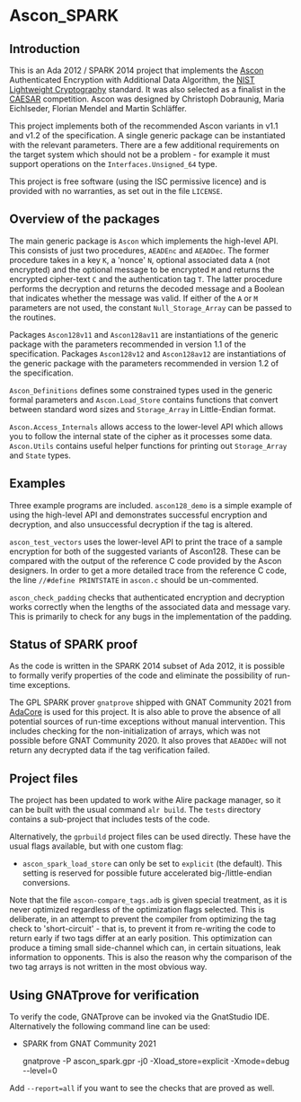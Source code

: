 # Ascon_SPARK

## Introduction

This is an Ada 2012 / SPARK 2014 project that implements the [Ascon](http://ascon.iaik.tugraz.at) 
Authenticated Encryption with Additional Data Algorithm, the [NIST Lightweight 
Cryptography](https://csrc.nist.gov/projects/lightweight-cryptography) standard. It was also 
selected as a finalist in the [CAESAR](http://competitions.cr.yp.to/caesar.html) competition. Ascon 
was designed by Christoph Dobraunig, Maria Eichlseder, Florian Mendel and Martin Schläffer.

This project implements both of the recommended Ascon variants in v1.1 and v1.2 of the
specification. A single generic package can be instantiated with the relevant parameters. There are
a few additional requirements on the target system which should not be a problem - for example it
must support operations on the `Interfaces.Unsigned_64` type.

This project is free software (using the ISC permissive licence) and is provided with no
warranties, as set out in the file `LICENSE`.

## Overview of the packages

The main generic package is `Ascon` which implements the high-level API. This consists of just two
procedures, `AEADEnc` and `AEADDec`. The former procedure takes in a key `K`, a 'nonce' `N`,
optional associated data `A` (not encrypted) and the optional message to be encrypted `M` and
returns the encrypted cipher-text `C` and the authentication tag `T`. The latter procedure performs
the decryption and returns the decoded message and a Boolean that indicates whether the message was
valid. If either of the  `A` or `M` parameters are not used, the constant `Null_Storage_Array` can
be passed to the routines.

Packages `Ascon128v11` and `Ascon128av11` are instantiations of the generic package with the
parameters recommended in version 1.1 of the specification. Packages `Ascon128v12` and
`Ascon128av12` are instantiations of the generic package with the parameters recommended in version
1.2 of the specification.

`Ascon_Definitions` defines some constrained types used in the generic formal parameters and
`Ascon.Load_Store` contains functions that convert between standard word sizes and `Storage_Array`
in Little-Endian format.

`Ascon.Access_Internals` allows access to the lower-level API which allows you to follow the
internal state of the cipher as it processes some data. `Ascon.Utils` contains useful helper
functions for printing out `Storage_Array` and `State` types.

## Examples

Three example programs are included. `ascon128_demo` is a simple example of using the high-level
API and demonstrates successful encryption and decryption, and also unsuccessful decryption if the
tag is altered.

`ascon_test_vectors` uses the lower-level API to print the trace of a sample encryption for both of
the suggested variants of Ascon128. These can be compared with the output of the reference C code
provided by the Ascon designers. In order to get a more detailed trace from the reference C code,
the line `//#define PRINTSTATE` in `ascon.c` should be un-commented.

`ascon_check_padding` checks that authenticated encryption and decryption works correctly when the
lengths of the associated data and message vary. This is primarily to check for any bugs in the
implementation of the padding.

## Status of SPARK proof

As the code is written in the SPARK 2014 subset of Ada 2012, it is possible to formally verify
properties of the code and eliminate the possibility of run-time exceptions.

The GPL SPARK prover `gnatprove` shipped with GNAT Community 2021 from 
[AdaCore](https://www.adacore.com/community) is used for this project. It is also able to prove the 
absence of all potential sources of run-time exceptions without manual intervention. This includes 
checking for the non-initialization of arrays, which was not possible before GNAT Community 2020. 
It also proves that `AEADDec` will not return any decrypted data if the tag verification failed.

## Project files

The project has been updated to work withe Alire package manager, so it can be built with the usual
command `alr build`. The `tests` directory contains a sub-project that includes tests of the code.

Alternatively, the `gprbuild` project files can be used directly. These have the usual flags 
available, but with one custom flag:

- `ascon_spark_load_store` can only be set to `explicit` (the default). This setting is reserved 
for possible future accelerated big-/little-endian conversions.

Note that the file `ascon-compare_tags.adb` is given special treatment, as it is never optimized 
regardless of the optimization flags selected. This is deliberate, in an attempt to prevent the 
compiler from optimizing the tag check to 'short-circuit' - that is, to prevent it from re-writing 
the code to return early if two tags differ at an early position.  This optimization can produce a 
timing small side-channel which can, in certain situations, leak information to opponents. This is 
also the reason why the comparison of the two tag arrays is not written in the most obvious way.

## Using GNATprove for verification

To verify the code, GNATprove can be invoked via the GnatStudio IDE. Alternatively the following 
command line can be used:

- SPARK from GNAT Community 2021

    gnatprove -P ascon_spark.gpr -j0 -Xload_store=explicit -Xmode=debug --level=0

Add `--report=all` if you want to see the checks that are proved as well.

